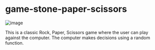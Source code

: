 # game-stone-paper-scissors

![image](https://github.com/Deepanjali024/game-rock-paper-scissors/assets/96916103/d0670e14-7d32-4998-988c-515fd1c0e9d1)

This is a classic Rock, Paper, Scissors game where the user can play against the computer. The computer makes decisions using a random function.
